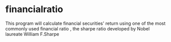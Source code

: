 # financialratio
This program will calculate financial securities' return using one of the most commonly used financial ratio , the sharpe ratio developed by Nobel laureate William F.Sharpe

